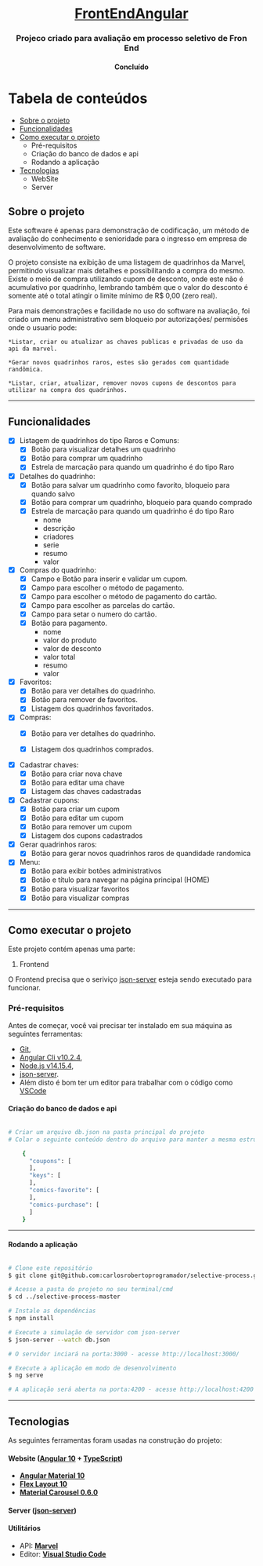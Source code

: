 <h1 align="center">
     <a href="#" alt="site do ecoleta"> FrontEndAngular </a>
</h1>

<h3 align="center">
    Projeco criado para avaliação em processo seletivo de Fron End
</h3>

<h4 align="center">
  Concluído
</h4>

Tabela de conteúdos
=================
<!--ts-->
   * [Sobre o projeto](#sobre)
   * [Funcionalidades](#funcionalidades)
   * [Como executar o projeto](#como-executar-o-projeto)
     * Pré-requisitos
     * Criação do banco de dados e api
     * Rodando a aplicação
   * [Tecnologias](#tecnologias)
     * WebSite
     * Server
<!--te-->


<a id="sobre"></a>
## Sobre o projeto

  Este software é apenas para demonstração de codificação, um método de avaliação do conhecimento e senioridade para o ingresso em empresa de desenvolvimento de software.

  O projeto consiste na exibição de uma listagem de quadrinhos da Marvel, permitindo visualizar mais detalhes e possibilitando a compra do mesmo. Existe o meio de compra utilizando cupom de desconto, onde este não é acumulativo por quadrinho, lembrando também que o valor do desconto é somente até o total atingir o limite mínimo de R$ 0,00 (zero real).
  
  Para mais demonstrações e facilidade no uso do software na avaliação, foi criado um menu administrativo sem bloqueio por autorizações/ permisões onde o usuario pode:
  
    *Listar, criar ou atualizar as chaves publicas e privadas de uso da api da marvel.
  
    *Gerar novos quadrinhos raros, estes são gerados com quantidade randômica.
  
    *Listar, criar, atualizar, remover novos cupons de descontos para utilizar na compra dos quadrinhos.

---

<a id="funcionalidades"></a>
## Funcionalidades

- [x] Listagem de quadrinhos do tipo Raros e Comuns:
  - [x] Botão para visualizar detalhes um quadrinho
  - [x] Botão para comprar um quadrinho
  - [x] Estrela de marcação para quando um quadrinho é do tipo Raro

- [x] Detalhes do quadrinho:
  - [x] Botão para salvar um quadrinho como favorito, bloqueio para quando salvo
  - [x] Botão para comprar um quadrinho, bloqueio para quando comprado
  - [x] Estrela de marcação para quando um quadrinho é do tipo Raro
    - nome
    - descrição
    - criadores
    - serie
    - resumo
    - valor
 
 - [x] Compras do quadrinho:
    - [x] Campo e Botão para inserir e validar um cupom.
    - [x] Campo para escolher o método de pagamento.
    - [x] Campo para escolher o método de pagamento do cartão.
    - [x] Campo para escolher as parcelas do cartão. 
    - [x] Campo para setar o numero do cartão. 
    - [x] Botão para pagamento.
      - nome
      - valor do produto
      - valor de desconto
      - valor total
      - resumo
      - valor

 - [x] Favoritos:
    - [x] Botão para ver detalhes do quadrinho.
    - [x] Botão para remover de favoritos.
    - [x] Listagem dos quadrinhos favoritados.

 - [x] Compras:
    - [x] Botão para ver detalhes do quadrinho.
    - [x] Listagem dos quadrinhos comprados.

 
- [x] Cadastrar chaves:
    - [x] Botão para criar nova chave
    - [x] Botão para editar uma chave
    - [x] Listagem das chaves cadastradas

- [x] Cadastrar cupons:
    - [x] Botão para criar um cupom
    - [x] Botão para editar um cupom
    - [x] Botão para remover um cupom
    - [x] Listagem dos cupons cadastrados

- [x] Gerar quadrinhos raros:
    - [x] Botão para gerar novos quadrinhos raros de quandidade randomica

- [x] Menu:
    - [x] Botão para exibir botões administrativos
    - [x] Botão e título para navegar na página principal (HOME)
    - [x] Botão para visualizar favoritos
    - [x] Botão para visualizar compras
---

<a id="como-executar"></a>
## Como executar o projeto

Este projeto contém apenas uma parte:
1. Frontend

O Frontend  precisa que o seriviço [json-server](https://www.fabricadecodigo.com/json-server/) esteja sendo executado para funcionar.

<a id="pre-requisitos"></a>
### Pré-requisitos

Antes de começar, você vai precisar ter instalado em sua máquina as seguintes ferramentas:

   * [Git](https://git-scm.com),
   * [Angular Cli v10.2.4](https://github.com/angular/angular-cli/releases/tag/10.2.4),
   * [Node.js v14.15.4](https://nodejs.org/pt-br/blog/release/v14.15.0/),  
   * [json-server](https://www.fabricadecodigo.com/json-server/).  
   * Além disto é bom ter um editor para trabalhar com o código como [VSCode](https://code.visualstudio.com/)

<a id="instalando-as-ferramentas"></a>
#### Criação do banco de dados e api

```bash

# Criar um arquivo db.json na pasta principal do projeto
# Colar o seguinte conteúdo dentro do arquivo para manter a mesma estrutura do banco de dados que o front end vai consultar:

    {
      "coupons": [
      ],
      "keys": [
      ],
      "comics-favorite": [
      ],
      "comics-purchase": [
      ]
    }

```
---

<a id="rodando-a-aplicação-web"></a>
#### Rodando a aplicação

```bash

# Clone este repositório
$ git clone git@github.com:carlosrobertoprogramador/selective-process.git

# Acesse a pasta do projeto no seu terminal/cmd
$ cd ../selective-process-master

# Instale as dependências
$ npm install

# Execute a simulação de servidor com json-server
$ json-server --watch db.json

# O servidor inciará na porta:3000 - acesse http://localhost:3000/

# Execute a aplicação em modo de desenvolvimento
$ ng serve

# A aplicação será aberta na porta:4200 - acesse http://localhost:4200

```

---

<a id="tecnologias"></a>
## Tecnologias

As seguintes ferramentas foram usadas na construção do projeto:

#### **Website**  ([Angular 10](https://angular.io/cli)  +  [TypeScript](https://www.typescriptlang.org/))

-   **[Angular Material 10](https://material.angular.io/)**
-   **[Flex Layout 10](https://tburleson-layouts-demos.firebaseapp.com/#/docs)**
-   **[Material Carousel 0.6.0](https://gabrielbusarello.github.io/material2-carousel/)**


#### **Server**  ([json-server](https://www.fabricadecodigo.com/json-server/))

#### [](https://github.com/tgmarinho/Ecoleta#utilit%C3%A1rios)**Utilitários**

-   API:  **[Marvel](https://developer.marvel.com/docs)**
-   Editor:  **[Visual Studio Code](https://code.visualstudio.com/)**
